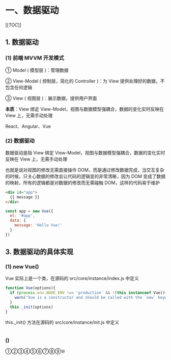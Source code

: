 # 一、数据驱动

[[_TOC_]]

## 1. 数据驱动

### (1) 前端 MVVM 开发模式

① Model ( 模型层 )：管理数据

② View-Model ( 控制层，简化的 Controller )：为 View 提供处理好的数据，不包含任何逻辑

③ View ( 视图层 )：展示数据，提供用户界面

**本质**：View 绑定 View-Model，视图与数据模型强耦合，数据的变化实时反映在 View 上，无需手动处理

React、Angular、Vue

### (2) 数据驱动

数据驱动是指 View 绑定 View-Model，视图与数据模型强耦合，数据的变化实时反映在 View 上，无需手动处理

也就是说对视图的修改无需直接操作 DOM，而是通过修改数据完成，当交互复杂的时候，只关心数据的修改会让代码的逻辑变的非常清晰，因为 DOM 变成了数据的映射，所有的逻辑都是对数据的修改而无需碰触 DOM，这样的代码易于维护

```html
<div id="app">
  {{ message }}
</div>
```

```javascript
const app = new Vue({
  el: '#app',
  data: {
    message: 'Hello Vue!'
  }
})
```

## 3. 数据驱动的具体实现

### (1) new Vue()

Vue 实际上是一个类，在源码的  src/core/instance/index.js 中定义

```javascript
function Vue(options){
  if (process.env.NODE_ENV !== 'production' && !(this instanceof Vue)){
    warn('Vue is a constructor and should be called with the `new` keyword')
  }
  this._init(options)
}
```

this._init() 方法在源码的 src/core/instance/init.js 中定义

```javascript

```

### ()

①②③④⑤⑥⑦⑧⑨⑩
